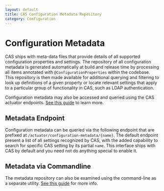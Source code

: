 ```yaml
---
layout: default
title: CAS Configuration Metadata Repository
category: Configuration
---
```


# Configuration Metadata

CAS ships with meta-data files that provide details of all supported configuration properties and settings. The repository of all configuration metadata
is generated automatically at build and release time by processing all items annotated with `@ConfigurationProperties` within the codebase. This repository
is then made available for additional querying and filtering to look up definitions of a given property or locate relevant settings 
that apply to a particular group of functionality in CAS, such as LDAP authentication.

Configuration metadata may also be accessed and queried using the CAS actuator endpoints. [See this guide](Monitoring-Statistics.html) to learn more.

## Metadata Endpoint

Configuration metadata can be queried via the following endpoint that are prefixed at `/actuator/configuration-metadata/{name}`. The default endpoint present a list of all settings
recognized by CAS, with the added capability to search for specific CAS setting by its partial `name`. This interface ships with CAS by default and you need 
not do anything special to enable it.

## Metadata via Commandline

The metadata repository can also be examined using the command-line as a separate utility. 
[See this guide](Configuring-Commandline-Shell.html) for more info.
